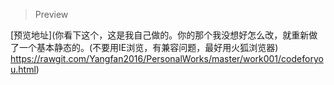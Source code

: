 >Preview 

[预览地址](你看下这个，这是我自己做的。你的那个我没想好怎么改，就重新做了一个基本静态的。(不要用IE浏览，有兼容问题，最好用火狐浏览器)
https://rawgit.com/Yangfan2016/PersonalWorks/master/work001/codeforyou.html)
